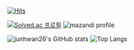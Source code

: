 [![Hits](https://hits.seeyoufarm.com/api/count/incr/badge.svg?url=https%3A%2F%2Fgithub.com%2Fjunhwan26%2Fjunhwan26&count_bg=%239ED0D3&title_bg=%23B2FFA7&icon=deno.svg&icon_color=%23BE3B3B&title=hits&edge_flat=true)](https://hits.seeyoufarm.com)



[![Solved.ac
프로필](http://mazassumnida.wtf/api/generate_badge?boj=junhwan26)](https://solved.ac/junwhan26) ![mazandi profile](http://mazandi.herokuapp.com/api?handle=junhwan26&theme=dark)

![junhwan26's GitHub stats](https://github-readme-stats.vercel.app/api?username=junhwan26&show_icons=true)
![Top Langs](https://github-readme-stats.vercel.app/api/top-langs/?username=junhwan26)
